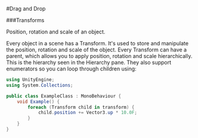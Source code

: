 #Drag and Drop

###Transforms

Position, rotation and scale of an object.

Every object in a scene has a Transform. It's used to store and manipulate the position, rotation and scale of the object. Every Transform can have a parent, which allows you to apply position, rotation and scale hierarchically. This is the hierarchy seen in the Hierarchy pane. They also support enumerators so you can loop through children using:

``` cs
using UnityEngine;
using System.Collections;

public class ExampleClass : MonoBehaviour {
    void Example() {
        foreach (Transform child in transform) {
            child.position += Vector3.up * 10.0F;
        }
    }
}
```